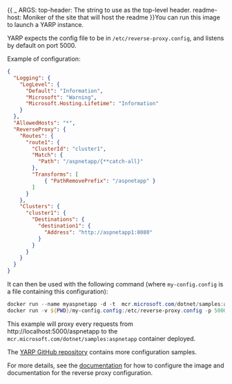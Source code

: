 {{
    _ ARGS:
      top-header: The string to use as the top-level header.
      readme-host: Moniker of the site that will host the readme
}}You can run this image to launch a YARP instance.

YARP expects the config file to be in `/etc/reverse-proxy.config`, and listens by default on port 5000.

Example of configuration:

```json
{
  "Logging": {
    "LogLevel": {
      "Default": "Information",
      "Microsoft": "Warning",
      "Microsoft.Hosting.Lifetime": "Information"
    }
  },
  "AllowedHosts": "*",
  "ReverseProxy": {
    "Routes": {
      "route1": {
        "ClusterId": "cluster1",
        "Match": {
          "Path": "/aspnetapp/{**catch-all}"
        },
        "Transforms": [
            { "PathRemovePrefix": "/aspnetapp" }
        ]
      }
    },
    "Clusters": {
      "cluster1": {
        "Destinations": {
          "destination1": {
            "Address": "http://aspnetapp1:8080"
          }
        }
      }
    }
  }
}
```

It can then be used with the following command (where `my-config.config` is a file containing this configuration):

```powershell
docker run --name myaspnetapp -d -t  mcr.microsoft.com/dotnet/samples:aspnetapp 
docker run -v ${PWD}/my-config.config:/etc/reverse-proxy.config -p 5000:5000 --link myaspnetapp:aspnetapp1 mcr.microsoft.com/dotnet/reverse-proxy:latest
```

This example will proxy every requests from http://localhost:5000/aspnetapp to the `mcr.microsoft.com/dotnet/samples:aspnetapp` container deployed.

The [YARP GitHub repository](https://github.com/microsoft/reverse-proxy/tree/main/samples/) contains more configuration samples.

For more details, see the [documentation](https://microsoft.github.io/reverse-proxy/articles/index.html) for how to configure the image and documentation for the reverse proxy configuration.